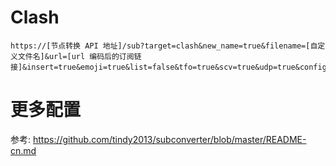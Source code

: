 # Clash
```
https://[节点转换 API 地址]/sub?target=clash&new_name=true&filename=[自定义文件名]&url=[url 编码后的订阅链接]&insert=true&emoji=true&list=false&tfo=true&scv=true&udp=true&config=https://github.com/FanxJK/Rules/raw/main/Clash.ini
```
# 更多配置
参考: https://github.com/tindy2013/subconverter/blob/master/README-cn.md
